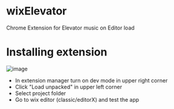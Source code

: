 # wixElevator
Chrome Extension for Elevator music on Editor load

# Installing extension
![image](https://user-images.githubusercontent.com/65352499/223046932-2284bd0b-6e12-4355-a7a7-be3d0cab9270.png)
 - In extension manager turn on dev mode in upper right corner
 - Click "Load unpacked" in upper left corner
 - Select project folder
 - Go to wix editor (classic/editorX) and test the app
